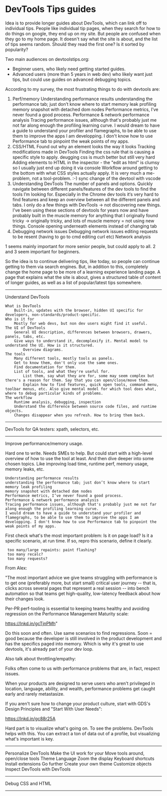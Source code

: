 # DevTools Tips guides

Idea is to provide longer guides about DevTools, which can link off to individual tips.
People like individual tip pages, when they search for how to do things on google, they end up on my site.
But people are confused when they go to my home page. It doesn't say what the site is about, and the list of tips seems random. Should they read the first one? Is it sorted by popularity?

Two main audiences on devtoolstips.org:

* Beginner users, who likely need getting started guides.
* Advanced users (more than 5 years in web dev) who likely want just tips, but could use guides on advanced debugging topics.

According to my survey, the most frustrating things to do with devtools are:

1. Perf/memory
    Understanding performance results
    understanding the performance tab; just don’t know where to start
    memory leak profiling
    memory snapshot with detached dom nodes
    Performance metrics, I’ve never found a good process.
    Performance & network performance analysis 
    Tracing performance issues, although that's probably just me not far along enough the profiling learning curve.
    I would dream to have a guide to understand your profiler and flamegraphs, to be able to use them to improve the apps I am developping. I don't know how to use Performance tab to pinpoint the weak points of my apps.
2. CSS/HTML
    Found out why an element looks the way it looks
    Tracking modifications made in DevTools
    Finding the css rule that is causing a specific style to apply.
    deugging css is much better but still very hard
    Adding elements to HTML in the inspector - the "edit as html" is clumsy so I usually just end up doing it via console
    Workflow around getting to the bottom with what CSS styles actually apply. It is very much a me-problem, not a tool-problem. :-)
    sync change of the devtool with vscode
3. Understanding DevTools
    The number of panels and options.
    Quickly navigate between different panels/features of the dev tools to find the tools I’m looking for. Especially in the Chrome dev tools it‘s very hard to find features and keep an overview between all the different panels and tabs.
    I only do a few things with DevTools -> not discovering new things.
    I've been using these sections of devtools for years now and have probably built in the muscle memory for anything that I originally found tricky -> originally tricky, and lots of muscle memory = not using new things.
    Console opening underneath elements instead of changing tab
4. Debugging network issues
    Debugging network issues
    editing requests to be resent (having to go to cmd editing curl etc)
    Network analysis

1 seems mainly important for more senior people, but could apply to all.
2 and 3 seem important for beginners.

So the idea is to continue delivering tips, like today, so people can continue getting to them via search engines.
But, in addition to this, completely change the home page to be more of a learning experience landing page.
A page that explains what the site is about, gives a structured table of content of longer guides, as well as a list of popular/latest tips somewhere.

---

Understand DevTools

    What is DevTools
        Built-in, updates with the browser, hidden UI specific for developers, non-standards/product-specific.
    Who is it for
        Mostly for web devs, but non dev users might find it useful.
    The UI of DevTools
        General UI description, differences between browsers, drawers, panels, tabs, etc.
        Give ways to understand it, decomplexify it. Mental model to understand the UI. How is it structured.
            Overview diagrams.
    The tools
        Many different tools, mostly tools as panels.
        Get to know them, don't only use the same ones.
        Find documentation for them.
        List of tools, and what they're useful for.
            List them, say what they are for, some may seem complex but there's a reason for them. Say that you can open/close/move them.
            Explain how to find features, quick open tools, command menu, toolbar menus, etc. Also give mental model for which tool does what, where to debug particular kinds of problems.
    The workflow
        Runtime analysis, debugging, inspection
        Understand the difference between source code files, and runtime objects.
        Changes disappear when you refresh. How to bring them back.

---

DevTools for QA testers: xpath, selectors, etc.

---

Improve performance/memory usage.

Hard one to write. Needs SMEs to help. But could start with a high-level overview of how to use the tool at least.
And then dive deeper into some chosen topics. Like improving load time, runtime perf, memory usage, memory leaks, etc.

    Understanding performance results
    understanding the performance tab; just don’t know where to start
    memory leak profiling
    memory snapshot with detached dom nodes
    Performance metrics, I’ve never found a good process.
    Performance & network performance analysis 
    Tracing performance issues, although that's probably just me not far along enough the profiling learning curve.
    I would dream to have a guide to understand your profiler and flamegraphs, to be able to use them to improve the apps I am developping. I don't know how to use Performance tab to pinpoint the weak points of my apps.

First check what's the most important problem:
    Is it on page load?
    Is it a specific scenario, at run time. If so, repro this scenario, define it clearly.

     too many/large repaints: paint flashing?
     too many recalc?
     too many requests?

From Alex:

"The most important advice we give teams struggling with performance is to get one (preferably more, but start small) critical user journey -- that is, clicks across several pages that represent a real session -- into bench automation so that teams get high-quality, low-latency feedback about how their changes look.

Per-PR perf-tooling is essential to keeping teams healthy and avoiding regression on the Performance Management Maturity scale:

https://lnkd.in/gcTjnPMh"


Do this soon and often. Use same scenarios to find regressions.
Soon = good because the developer is still involved in the product development and has the specifics paged into memory. Which is why it's great to use devtools, it's already part of your dev loop.


Also talk about throttling/empathy:

Folks often come to us with performance problems that are, in fact, respect issues.

When your products are designed to serve users who aren't privileged in location, language, ability, and wealth, performance problems get caught early and rarely metastasize.

If you aren't sure how to change your product culture, start with GDS's Design Principles and "Start With User Needs":

https://lnkd.in/gc88r25A

Hard part is to visualize what's going on. To see the problems. DevTools helps with this.
You can extract a ton of data out of a profile, but visualizing what's important is key.

---

Personalize DevTools
    Make the UI work for your
        Move tools around, open/close tools
        Theme
        Language
        Zoom the display
        Keyboard shortcuts
        Install extensions
    Go further
        Create your own theme
        Customize objects
        Inspect DevTools with DevTools

---

Debug CSS and HTML

---
